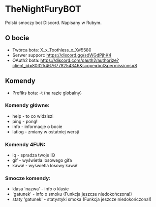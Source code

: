 # TheNightFuryBOT
Polski smoczy bot Discord. Napisany w Rubym.
## O bocie
* Twórca bota: X_x_Toothless_x_X#5580
* Serwer support: https://discord.gg/sdWGdPjhK4
* OAuth2 bota: https://discord.com/oauth2/authorize?client_id=803254676778254346&scope=bot&permissions=8
## Komendy
* Prefiks bota: -t (na razie globalny)
### Komendy główne:
*  help - to co widzisz! 
*  ping - pong!
*  info - informacje o bocie
*  latlog - zmiany w ostatniej wersji
### Komendy 4FUN:
*  iq - spradza twoje IQ
*  gif - wyświetla losowego gifa
*  kawał - wyświetla losowy kawał 
### Smocze komendy:
*  klasa 'nazwa' - info o klasie
*  'gatunek' - info o smoku (Funkcja jeszcze niedokończona!)
*  staty 'gatunek' - statystyki smoka (Funkcja jeszcze niedokończona!)
